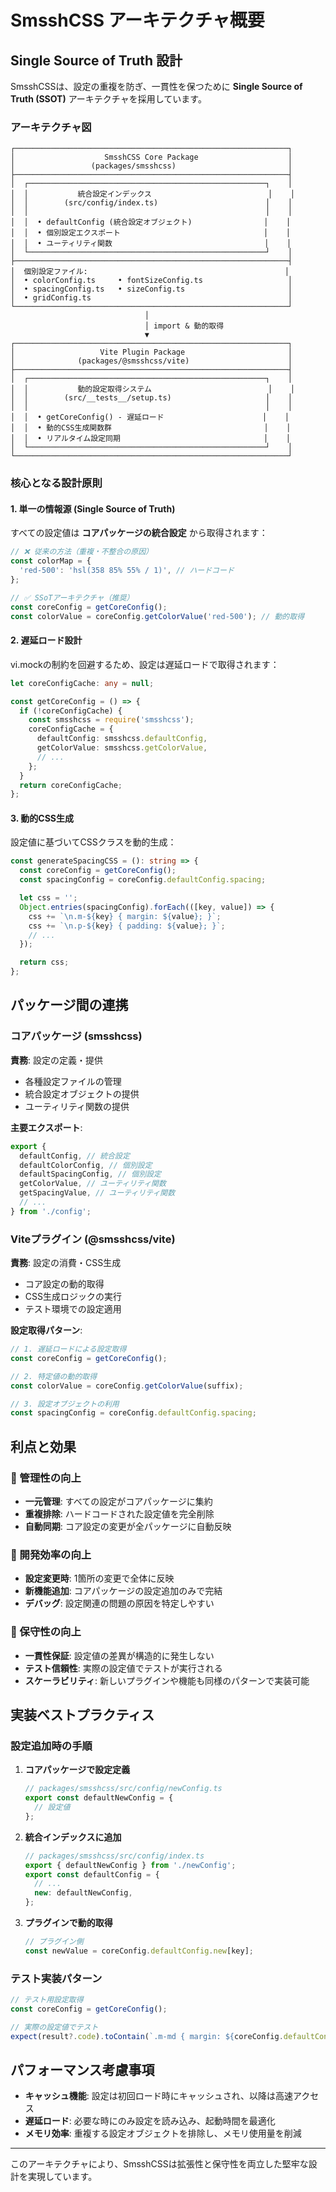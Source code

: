 # SmsshCSS アーキテクチャ概要

## Single Source of Truth 設計

SmsshCSSは、設定の重複を防ぎ、一貫性を保つために **Single Source of Truth (SSOT)** アーキテクチャを採用しています。

### アーキテクチャ図

```
┌─────────────────────────────────────────────────────────────┐
│                    SmsshCSS Core Package                    │
│                 (packages/smsshcss)                         │
├─────────────────────────────────────────────────────────────┤
│  ┌─────────────────────────────────────────────────────┐    │
│  │           統合設定インデックス                          │    │
│  │        (src/config/index.ts)                        │    │
│  │                                                     │    │
│  │  • defaultConfig (統合設定オブジェクト)                │    │
│  │  • 個別設定エクスポート                                │    │
│  │  • ユーティリティ関数                                  │    │
│  └─────────────────────────────────────────────────────┘    │
├─────────────────────────────────────────────────────────────┤
│  個別設定ファイル:                                            │
│  • colorConfig.ts     • fontSizeConfig.ts                   │
│  • spacingConfig.ts   • sizeConfig.ts                       │
│  • gridConfig.ts                                            │
└─────────────────────────────────────────────────────────────┘
                              │
                              │ import & 動的取得
                              ▼
┌─────────────────────────────────────────────────────────────┐
│                   Vite Plugin Package                       │
│              (packages/@smsshcss/vite)                      │
├─────────────────────────────────────────────────────────────┤
│  ┌─────────────────────────────────────────────────────┐    │
│  │           動的設定取得システム                          │    │
│  │        (src/__tests__/setup.ts)                     │    │
│  │                                                     │    │
│  │  • getCoreConfig() - 遅延ロード                      │    │
│  │  • 動的CSS生成関数群                                  │    │
│  │  • リアルタイム設定同期                                │    │
│  └─────────────────────────────────────────────────────┘    │
└─────────────────────────────────────────────────────────────┘
```

### 核心となる設計原則

#### 1. 単一の情報源 (Single Source of Truth)

すべての設定値は **コアパッケージの統合設定** から取得されます：

```typescript
// ❌ 従来の方法（重複・不整合の原因）
const colorMap = {
  'red-500': 'hsl(358 85% 55% / 1)', // ハードコード
};

// ✅ SSoTアーキテクチャ（推奨）
const coreConfig = getCoreConfig();
const colorValue = coreConfig.getColorValue('red-500'); // 動的取得
```

#### 2. 遅延ロード設計

vi.mockの制約を回避するため、設定は遅延ロードで取得されます：

```typescript
let coreConfigCache: any = null;

const getCoreConfig = () => {
  if (!coreConfigCache) {
    const smsshcss = require('smsshcss');
    coreConfigCache = {
      defaultConfig: smsshcss.defaultConfig,
      getColorValue: smsshcss.getColorValue,
      // ...
    };
  }
  return coreConfigCache;
};
```

#### 3. 動的CSS生成

設定値に基づいてCSSクラスを動的生成：

```typescript
const generateSpacingCSS = (): string => {
  const coreConfig = getCoreConfig();
  const spacingConfig = coreConfig.defaultConfig.spacing;

  let css = '';
  Object.entries(spacingConfig).forEach(([key, value]) => {
    css += `\n.m-${key} { margin: ${value}; }`;
    css += `\n.p-${key} { padding: ${value}; }`;
    // ...
  });

  return css;
};
```

## パッケージ間の連携

### コアパッケージ (smsshcss)

**責務**: 設定の定義・提供

- 各種設定ファイルの管理
- 統合設定オブジェクトの提供
- ユーティリティ関数の提供

**主要エクスポート**:

```typescript
export {
  defaultConfig, // 統合設定
  defaultColorConfig, // 個別設定
  defaultSpacingConfig, // 個別設定
  getColorValue, // ユーティリティ関数
  getSpacingValue, // ユーティリティ関数
  // ...
} from './config';
```

### Viteプラグイン (@smsshcss/vite)

**責務**: 設定の消費・CSS生成

- コア設定の動的取得
- CSS生成ロジックの実行
- テスト環境での設定適用

**設定取得パターン**:

```typescript
// 1. 遅延ロードによる設定取得
const coreConfig = getCoreConfig();

// 2. 特定値の動的取得
const colorValue = coreConfig.getColorValue(suffix);

// 3. 設定オブジェクトの利用
const spacingConfig = coreConfig.defaultConfig.spacing;
```

## 利点と効果

### 🎯 管理性の向上

- **一元管理**: すべての設定がコアパッケージに集約
- **重複排除**: ハードコードされた設定値を完全削除
- **自動同期**: コア設定の変更が全パッケージに自動反映

### 🚀 開発効率の向上

- **設定変更時**: 1箇所の変更で全体に反映
- **新機能追加**: コアパッケージの設定追加のみで完結
- **デバッグ**: 設定関連の問題の原因を特定しやすい

### 🔧 保守性の向上

- **一貫性保証**: 設定値の差異が構造的に発生しない
- **テスト信頼性**: 実際の設定値でテストが実行される
- **スケーラビリティ**: 新しいプラグインや機能も同様のパターンで実装可能

## 実装ベストプラクティス

### 設定追加時の手順

1. **コアパッケージで設定定義**

   ```typescript
   // packages/smsshcss/src/config/newConfig.ts
   export const defaultNewConfig = {
     // 設定値
   };
   ```

2. **統合インデックスに追加**

   ```typescript
   // packages/smsshcss/src/config/index.ts
   export { defaultNewConfig } from './newConfig';
   export const defaultConfig = {
     // ...
     new: defaultNewConfig,
   };
   ```

3. **プラグインで動的取得**
   ```typescript
   // プラグイン側
   const newValue = coreConfig.defaultConfig.new[key];
   ```

### テスト実装パターン

```typescript
// テスト用設定取得
const coreConfig = getCoreConfig();

// 実際の設定値でテスト
expect(result?.code).toContain(`.m-md { margin: ${coreConfig.defaultConfig.spacing.md}; }`);
```

## パフォーマンス考慮事項

- **キャッシュ機能**: 設定は初回ロード時にキャッシュされ、以降は高速アクセス
- **遅延ロード**: 必要な時にのみ設定を読み込み、起動時間を最適化
- **メモリ効率**: 重複する設定オブジェクトを排除し、メモリ使用量を削減

---

このアーキテクチャにより、SmsshCSSは拡張性と保守性を両立した堅牢な設計を実現しています。
